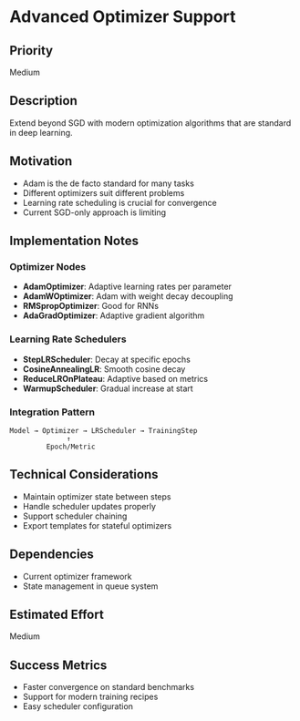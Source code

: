 # Advanced Optimizer Support

## Priority
Medium

## Description
Extend beyond SGD with modern optimization algorithms that are standard in deep learning.

## Motivation
- Adam is the de facto standard for many tasks
- Different optimizers suit different problems
- Learning rate scheduling is crucial for convergence
- Current SGD-only approach is limiting

## Implementation Notes
### Optimizer Nodes
- **AdamOptimizer**: Adaptive learning rates per parameter
- **AdamWOptimizer**: Adam with weight decay decoupling
- **RMSpropOptimizer**: Good for RNNs
- **AdaGradOptimizer**: Adaptive gradient algorithm

### Learning Rate Schedulers
- **StepLRScheduler**: Decay at specific epochs
- **CosineAnnealingLR**: Smooth cosine decay
- **ReduceLROnPlateau**: Adaptive based on metrics
- **WarmupScheduler**: Gradual increase at start

### Integration Pattern
```
Model → Optimizer → LRScheduler → TrainingStep
              ↑
         Epoch/Metric
```

## Technical Considerations
- Maintain optimizer state between steps
- Handle scheduler updates properly
- Support scheduler chaining
- Export templates for stateful optimizers

## Dependencies
- Current optimizer framework
- State management in queue system

## Estimated Effort
Medium

## Success Metrics
- Faster convergence on standard benchmarks
- Support for modern training recipes
- Easy scheduler configuration